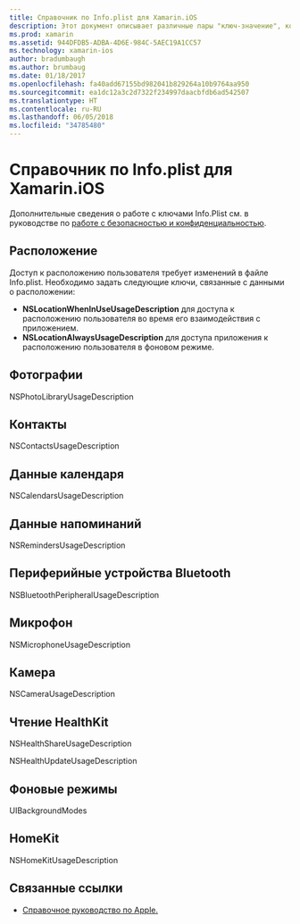 ```yaml
---
title: Справочник по Info.plist для Xamarin.iOS
description: Этот документ описывает различные пары "ключ-значение", которые можно задать в файле Info.plist приложения Xamarin.iOS. Эти ключи необходимы, если приложение выполняет конкретные задачи, например обращение к расположению, фотографиям, микрофону или камере.
ms.prod: xamarin
ms.assetid: 944DFDB5-ADBA-4D6E-984C-5AEC19A1CC57
ms.technology: xamarin-ios
author: bradumbaugh
ms.author: brumbaug
ms.date: 01/18/2017
ms.openlocfilehash: fa40add67155bd982041b829264a10b9764aa950
ms.sourcegitcommit: ea1dc12a3c2d7322f234997daacbfdb6ad542507
ms.translationtype: HT
ms.contentlocale: ru-RU
ms.lasthandoff: 06/05/2018
ms.locfileid: "34785480"
---
```

# <a name="infoplist-reference-for-xamarinios"></a>Справочник по Info.plist для Xamarin.iOS

Дополнительные сведения о работе с ключами Info.Plist см. в руководстве по [работе с безопасностью и конфиденциальностью](~/ios/app-fundamentals/security-privacy.md). 

## <a name="location"></a>Расположение 

Доступ к расположению пользователя требует изменений в файле Info.plist. Необходимо задать следующие ключи, связанные с данными о расположении: 

* **NSLocationWhenInUseUsageDescription** для доступа к расположению пользователя во время его взаимодействия с приложением. 
* **NSLocationAlwaysUsageDescription** для доступа приложения к расположению пользователя в фоновом режиме.

## <a name="photos"></a>Фотографии 

NSPhotoLibraryUsageDescription  

## <a name="contacts"></a>Контакты 

NSContactsUsageDescription 

## <a name="calendar-data"></a>Данные календаря 
    
NSCalendarsUsageDescription 

## <a name="reminder-data"></a>Данные напоминаний 
    
NSRemindersUsageDescription 

## <a name="bluetooth-peripherals"></a>Периферийные устройства Bluetooth 
    
NSBluetoothPeripheralUsageDescription 

## <a name="microphone"></a>Микрофон 

NSMicrophoneUsageDescription 

## <a name="camera"></a>Камера 
    
NSCameraUsageDescription 

## <a name="reading-healthkit"></a>Чтение HealthKit  

NSHealthShareUsageDescription 

NSHealthUpdateUsageDescription 

## <a name="background-modes"></a>Фоновые режимы 
    
UIBackgroundModes 

## <a name="homekit"></a>HomeKit 

NSHomeKitUsageDescription 


## <a name="related-links"></a>Связанные ссылки

- [Справочное руководство по Apple.](https://developer.apple.com/library/content/documentation/General/Reference/InfoPlistKeyReference/Articles/iPhoneOSKeys.html#//apple_ref/doc/uid/TP40009252-SW10)
